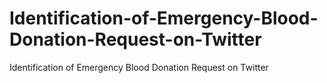 # Identification-of-Emergency-Blood-Donation-Request-on-Twitter
Identification of Emergency Blood Donation Request on Twitter
